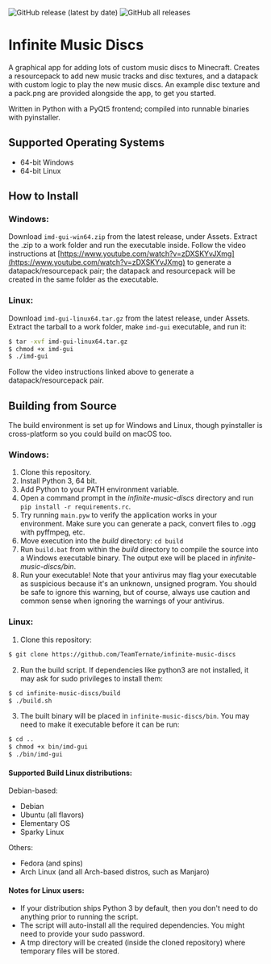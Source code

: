 ![GitHub release (latest by date)](https://img.shields.io/github/downloads/TeamTernate/infinite-music-discs/latest/total?label=downloads%20%28latest%29) ![GitHub all releases](https://img.shields.io/github/downloads/TeamTernate/infinite-music-discs/total?label=total%20downloads)

# Infinite Music Discs
A graphical app for adding lots of custom music discs to Minecraft. Creates a resourcepack to add new music tracks and disc textures, and a datapack with custom logic to play the new music discs. An example disc texture and a pack.png are provided alongside the app, to get you started.

Written in Python with a PyQt5 frontend; compiled into runnable binaries with pyinstaller.

## Supported Operating Systems
- 64-bit Windows
- 64-bit Linux

## How to Install
### Windows:

Download `imd-gui-win64.zip` from the latest release, under Assets. Extract the .zip to a work folder and run the executable inside. Follow the video instructions at [https://www.youtube.com/watch?v=zDXSKYvJXmg](https://www.youtube.com/watch?v=zDXSKYvJXmg) to generate a datapack/resourcepack pair; the datapack and resourcepack will be created in the same folder as the executable.

### Linux:

Download `imd-gui-linux64.tar.gz` from the latest release, under Assets. Extract the tarball to a work folder, make `imd-gui` executable, and run it:
```bash
$ tar -xvf imd-gui-linux64.tar.gz
$ chmod +x imd-gui
$ ./imd-gui
```
Follow the video instructions linked above to generate a datapack/resourcepack pair.

## Building from Source
The build environment is set up for Windows and Linux, though pyinstaller is cross-platform so you could build on macOS too.

### Windows:
1. Clone this repository.
2. Install Python 3, 64 bit.
3. Add Python to your PATH environment variable.
4. Open a command prompt in the *infinite-music-discs* directory and run `pip install -r requirements.rc`.
5. Try running `main.pyw` to verify the application works in your environment. Make sure you can generate a pack, convert files to .ogg with pyffmpeg, etc.
6. Move execution into the *build* directory: `cd build`
7. Run `build.bat` from within the *build* directory to compile the source into a Windows executable binary. The output exe will be placed in *infinite-music-discs/bin*.
8. Run your executable! Note that your antivirus may flag your executable as suspicious because it's an unknown, unsigned program. You should be safe to ignore this warning, but of course, always use caution and common sense when ignoring the warnings of your antivirus.

### Linux:
1. Clone this repository:
```bash
$ git clone https://github.com/TeamTernate/infinite-music-discs
```
2. Run the build script. If dependencies like python3 are not installed, it may ask for sudo privileges to install them:
```bash
$ cd infinite-music-discs/build
$ ./build.sh
```
3. The built binary will be placed in `infinite-music-discs/bin`. You may need to make it executable before it can be run:
```bash
$ cd ..
$ chmod +x bin/imd-gui
$ ./bin/imd-gui
```

#### Supported Build Linux distributions:
Debian-based:
- Debian
- Ubuntu (all flavors)
- Elementary OS
- Sparky Linux

Others:
- Fedora (and spins)
- Arch Linux (and all Arch-based distros, such as Manjaro)

#### Notes for Linux users:
- If your distribution ships Python 3 by default, then you don't need to do anything prior to running the script.
- The script will auto-install all the required dependencies. You might need to provide your sudo password.
- A tmp directory will be created (inside the cloned repository) where temporary files will be stored.
